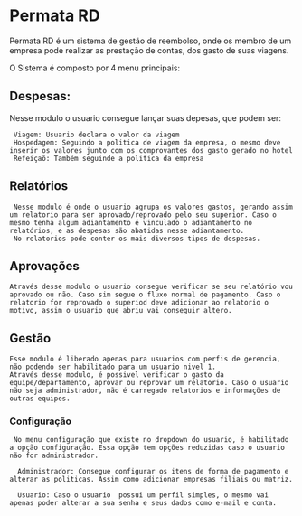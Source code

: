 # Permata  RD

 Permata RD é um sistema de gestão de reembolso, onde os membro de um empresa pode realizar as prestação de contas,
dos gasto de suas viagens.

 O Sistema é composto por 4 menu principais:

  
 ## Despesas:

   Nesse modulo o usuario consegue lançar suas depesas, que podem ser:

     Viagem: Usuario declara o valor da viagem
     Hospedagem: Seguindo a politica de viagem da empresa, o mesmo deve inserir os valores junto com os comprovantes dos gasto gerado no hotel
     Refeiçaõ: Também seguinde a politica da empresa

## Relatórios

     Nesse modulo é onde o usuario agrupa os valores gastos, gerando assim um relatorio para ser aprovado/reprovado pelo seu superior. Caso o mesmo tenha algum adiantamento é vinculado o adiantamento no relatórios, e as despesas são abatidas nesse adiantamento. 
     No relatorios pode conter os mais diversos tipos de despesas.

## Aprovações

    Através desse modulo o usuario consegue verificar se seu relatório vou aprovado ou não. Caso sim segue o fluxo normal de pagamento. Caso o relatorio for reprovado o superiod deve adicionar ao relatorio o motivo, assim o usuario que abriu vai conseguir altero.

## Gestão

    Esse modulo é liberado apenas para usuarios com perfis de gerencia, não podendo ser habilitado para um usuario nivel 1.
    Através desse modulo, é possivel verificar o gasto da equipe/departamento, aprovar ou reprovar um relatorio. Caso o usuario não seja administrador, não é carregado relatorios e informações de outras equipes.

### Configuração

     No menu configuração que existe no dropdown do usuario, é habilitado a opção configuração. Essa opção tem opções reduzidas caso o usuario não for administrador.

      Administrador: Consegue configurar os itens de forma de pagamento e alterar as politicas. Assim como adicionar empresas filiais ou matriz.

      Usuario: Caso o usuario  possui um perfil simples, o mesmo vai apenas poder alterar a sua senha e seus dados como e-mail e conta.
     
   
